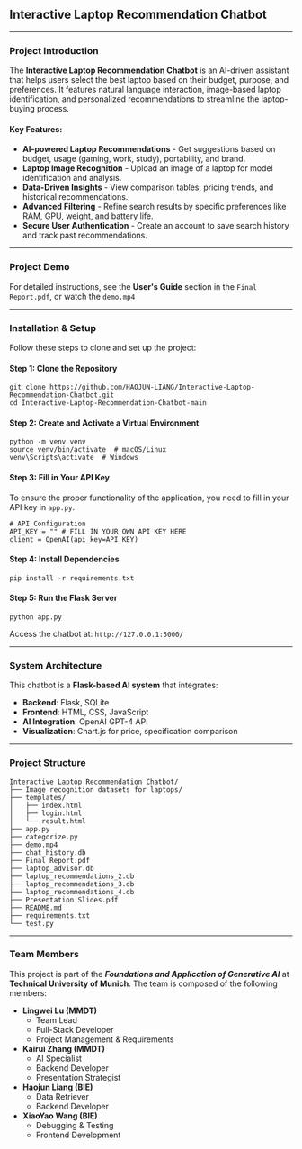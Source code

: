 ## Interactive Laptop Recommendation Chatbot

---

### Project Introduction
The **Interactive Laptop Recommendation Chatbot** is an AI-driven assistant that helps users select the best laptop based on their budget, purpose, and preferences. It features natural language interaction, image-based laptop identification, and personalized recommendations to streamline the laptop-buying process.

#### Key Features:
- **AI-powered Laptop Recommendations** - Get suggestions based on budget, usage (gaming, work, study), portability, and brand.
- **Laptop Image Recognition** - Upload an image of a laptop for model identification and analysis.
- **Data-Driven Insights** - View comparison tables, pricing trends, and historical recommendations.
- **Advanced Filtering** - Refine search results by specific preferences like RAM, GPU, weight, and battery life.
- **Secure User Authentication** - Create an account to save search history and track past recommendations.

---

### Project Demo
For detailed instructions, see the **User's Guide** section in the `Final Report.pdf`, or watch the `demo.mp4`

---

### Installation & Setup

Follow these steps to clone and set up the project:

#### Step 1: Clone the Repository
```
git clone https://github.com/HAOJUN-LIANG/Interactive-Laptop-Recommendation-Chatbot.git
cd Interactive-Laptop-Recommendation-Chatbot-main
```

#### Step 2: Create and Activate a Virtual Environment
```
python -m venv venv
source venv/bin/activate  # macOS/Linux
venv\Scripts\activate  # Windows
```

#### Step 3: Fill in Your API Key
To ensure the proper functionality of the application, you need to fill in your API key in `app.py`.
```
# API Configuration
API_KEY = "" # FILL IN YOUR OWN API KEY HERE
client = OpenAI(api_key=API_KEY)
```


#### Step 4: Install Dependencies
```
pip install -r requirements.txt
```

#### Step 5: Run the Flask Server
```
python app.py
```
Access the chatbot at: `http://127.0.0.1:5000/`

---

### System Architecture

This chatbot is a **Flask-based AI system** that integrates:
- **Backend**: Flask, SQLite
- **Frontend**: HTML, CSS, JavaScript
- **AI Integration**: OpenAI GPT-4 API
- **Visualization**: Chart.js for price, specification comparison

---

### Project Structure
```
Interactive Laptop Recommendation Chatbot/
├── Image recognition datasets for laptops/
├── templates/
│   ├── index.html
│   ├── login.html
│   └── result.html
├── app.py
├── categorize.py
├── demo.mp4
├── chat_history.db
├── Final Report.pdf
├── laptop_advisor.db
├── laptop_recommendations_2.db
├── laptop_recommendations_3.db
├── laptop_recommendations_4.db
├── Presentation Slides.pdf
├── README.md
├── requirements.txt
└── test.py
```

---

### Team Members
This project is part of the ***Foundations and Application of Generative AI*** at **Technical University of Munich**. The team is composed of the following members:

- **Lingwei Lu (MMDT)**
  - Team Lead
  - Full-Stack Developer
  - Project Management & Requirements
- **Kairui Zhang (MMDT)**
  - AI Specialist
  - Backend Developer
  - Presentation Strategist
- **Haojun Liang (BIE)**
  - Data Retriever
  - Backend Developer
- **XiaoYao Wang (BIE)**
  - Debugging & Testing
  - Frontend Development
